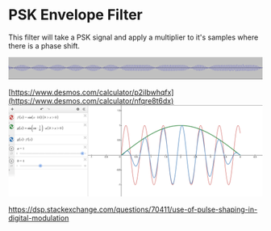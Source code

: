 # PSK Envelope Filter

This filter will take a PSK signal and apply a multiplier to it's samples where there is a phase shift.

![fldigi_bpsk](fldigi_bpsk.png)

[https://www.desmos.com/calculator/p2ilbwhqfx](https://www.desmos.com/calculator/nfqre8t6dx)
![psk_envelope_filter](psk_envelope_filter.png)

https://dsp.stackexchange.com/questions/70411/use-of-pulse-shaping-in-digital-modulation
